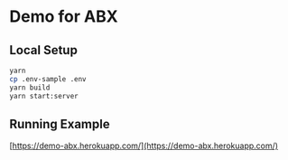 # Demo for ABX

## Local Setup

```bash
yarn
cp .env-sample .env
yarn build
yarn start:server
```

## Running Example

[https://demo-abx.herokuapp.com/](https://demo-abx.herokuapp.com/)
